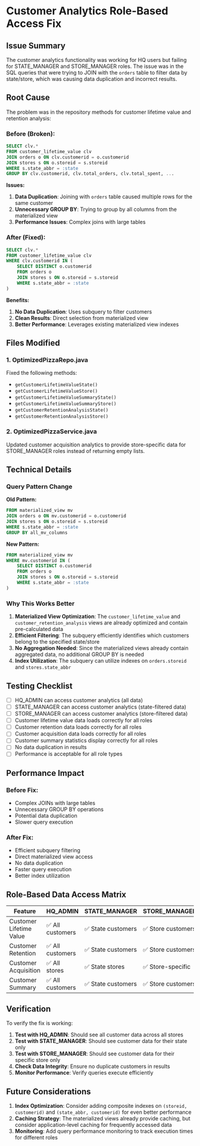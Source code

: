 # Customer Analytics Role-Based Access Fix

## Issue Summary

The customer analytics functionality was working for HQ users but failing for STATE_MANAGER and STORE_MANAGER roles. The issue was in the SQL queries that were trying to JOIN with the `orders` table to filter data by state/store, which was causing data duplication and incorrect results.

## Root Cause

The problem was in the repository methods for customer lifetime value and retention analysis:

### Before (Broken):
```sql
SELECT clv.*
FROM customer_lifetime_value clv
JOIN orders o ON clv.customerid = o.customerid
JOIN stores s ON o.storeid = s.storeid
WHERE s.state_abbr = :state
GROUP BY clv.customerid, clv.total_orders, clv.total_spent, ...
```

**Issues:**
1. **Data Duplication**: Joining with `orders` table caused multiple rows for the same customer
2. **Unnecessary GROUP BY**: Trying to group by all columns from the materialized view
3. **Performance Issues**: Complex joins with large tables

### After (Fixed):
```sql
SELECT clv.*
FROM customer_lifetime_value clv
WHERE clv.customerid IN (
    SELECT DISTINCT o.customerid 
    FROM orders o 
    JOIN stores s ON o.storeid = s.storeid 
    WHERE s.state_abbr = :state
)
```

**Benefits:**
1. **No Data Duplication**: Uses subquery to filter customers
2. **Clean Results**: Direct selection from materialized view
3. **Better Performance**: Leverages existing materialized view indexes

## Files Modified

### 1. OptimizedPizzaRepo.java
Fixed the following methods:
- `getCustomerLifetimeValueState()`
- `getCustomerLifetimeValueStore()`
- `getCustomerLifetimeValueSummaryState()`
- `getCustomerLifetimeValueSummaryStore()`
- `getCustomerRetentionAnalysisState()`
- `getCustomerRetentionAnalysisStore()`

### 2. OptimizedPizzaService.java
Updated customer acquisition analytics to provide store-specific data for STORE_MANAGER roles instead of returning empty lists.

## Technical Details

### Query Pattern Change
**Old Pattern:**
```sql
FROM materialized_view mv
JOIN orders o ON mv.customerid = o.customerid
JOIN stores s ON o.storeid = s.storeid
WHERE s.state_abbr = :state
GROUP BY all_mv_columns
```

**New Pattern:**
```sql
FROM materialized_view mv
WHERE mv.customerid IN (
    SELECT DISTINCT o.customerid 
    FROM orders o 
    JOIN stores s ON o.storeid = s.storeid 
    WHERE s.state_abbr = :state
)
```

### Why This Works Better

1. **Materialized View Optimization**: The `customer_lifetime_value` and `customer_retention_analysis` views are already optimized and contain pre-calculated data
2. **Efficient Filtering**: The subquery efficiently identifies which customers belong to the specified state/store
3. **No Aggregation Needed**: Since the materialized views already contain aggregated data, no additional GROUP BY is needed
4. **Index Utilization**: The subquery can utilize indexes on `orders.storeid` and `stores.state_abbr`

## Testing Checklist

- [ ] HQ_ADMIN can access customer analytics (all data)
- [ ] STATE_MANAGER can access customer analytics (state-filtered data)
- [ ] STORE_MANAGER can access customer analytics (store-filtered data)
- [ ] Customer lifetime value data loads correctly for all roles
- [ ] Customer retention data loads correctly for all roles
- [ ] Customer acquisition data loads correctly for all roles
- [ ] Customer summary statistics display correctly for all roles
- [ ] No data duplication in results
- [ ] Performance is acceptable for all role types

## Performance Impact

### Before Fix:
- Complex JOINs with large tables
- Unnecessary GROUP BY operations
- Potential data duplication
- Slower query execution

### After Fix:
- Efficient subquery filtering
- Direct materialized view access
- No data duplication
- Faster query execution
- Better index utilization

## Role-Based Data Access Matrix

| Feature | HQ_ADMIN | STATE_MANAGER | STORE_MANAGER |
|---------|----------|---------------|---------------|
| Customer Lifetime Value | ✅ All customers | ✅ State customers | ✅ Store customers |
| Customer Retention | ✅ All customers | ✅ State customers | ✅ Store customers |
| Customer Acquisition | ✅ All stores | ✅ State stores | ✅ Store-specific |
| Customer Summary | ✅ All customers | ✅ State customers | ✅ Store customers |

## Verification

To verify the fix is working:

1. **Test with HQ_ADMIN**: Should see all customer data across all stores
2. **Test with STATE_MANAGER**: Should see customer data for their state only
3. **Test with STORE_MANAGER**: Should see customer data for their specific store only
4. **Check Data Integrity**: Ensure no duplicate customers in results
5. **Monitor Performance**: Verify queries execute efficiently

## Future Considerations

1. **Index Optimization**: Consider adding composite indexes on `(storeid, customerid)` and `(state_abbr, customerid)` for even better performance
2. **Caching Strategy**: The materialized views already provide caching, but consider application-level caching for frequently accessed data
3. **Monitoring**: Add query performance monitoring to track execution times for different roles 